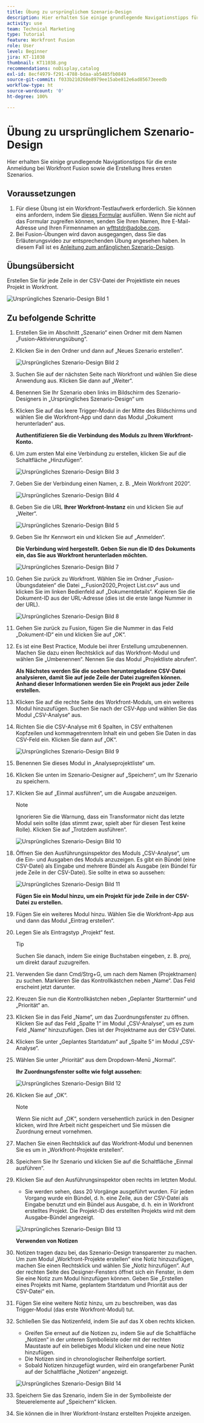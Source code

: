 ```yaml
---
title: Übung zu ursprünglichem Szenario-Design
description: Hier erhalten Sie einige grundlegende Navigationstipps für die erste Anmeldung bei Workfront Fusion sowie die Erstellung Ihres ersten Szenarios.
activity: use
team: Technical Marketing
type: Tutorial
feature: Workfront Fusion
role: User
level: Beginner
jira: KT-11038
thumbnail: KT11038.png
recommendations: noDisplay,catalog
exl-id: 8ecf4979-f291-4788-bdaa-ab5485fb0849
source-git-commit: f033b210268e8979ee15abe812e6ad85673eeedb
workflow-type: ht
source-wordcount: '0'
ht-degree: 100%

---
```


# Übung zu ursprünglichem Szenario-Design

Hier erhalten Sie einige grundlegende Navigationstipps für die erste Anmeldung bei Workfront Fusion sowie die Erstellung Ihres ersten Szenarios.

## Voraussetzungen

1. Für diese Übung ist ein Workfront-Testlaufwerk erforderlich. Sie können eins anfordern, indem Sie [dieses Formular](https://forms.office.com/r/f1J8HRGrNY) ausfüllen. Wenn Sie nicht auf das Formular zugreifen können, senden Sie Ihren Namen, Ihre E-Mail-Adresse und Ihren Firmennamen an wfttstdr@adobe.com.
1. Bei Fusion-Übungen wird davon ausgegangen, dass Sie das Erläuterungsvideo zur entsprechenden Übung angesehen haben. In diesem Fall ist es [Anleitung zum anfänglichen Szenario-Design](https://experienceleague.adobe.com/docs/workfront-learn/tutorials-workfront/fusion/understand-the-basics/initial-scenario-design-walkthrough.html?lang=de).


## Übungsübersicht

Erstellen Sie für jede Zeile in der CSV-Datei der Projektliste ein neues Projekt in Workfront.

![Ursprüngliches Szenario-Design Bild 1](../12-exercises/assets/initial-scenario-design-1.png)

## Zu befolgende Schritte

1. Erstellen Sie im Abschnitt „Szenario“ einen Ordner mit dem Namen „Fusion-Aktivierungsübung“.
1. Klicken Sie in den Ordner und dann auf „Neues Szenario erstellen“.

   ![Ursprüngliches Szenario-Design Bild 2](../12-exercises/assets/initial-scenario-design-2.png)

1. Suchen Sie auf der nächsten Seite nach Workfront und wählen Sie diese Anwendung aus. Klicken Sie dann auf „Weiter“.
1. Benennen Sie Ihr Szenario oben links im Bildschirm des Szenario-Designers in „Ursprüngliches Szenario-Design“ um
1. Klicken Sie auf das leere Trigger-Modul in der Mitte des Bildschirms und wählen Sie die Workfront-App und dann das Modul „Dokument herunterladen“ aus.

   **Authentifizieren Sie die Verbindung des Moduls zu Ihrem Workfront-Konto.**

1. Um zum ersten Mal eine Verbindung zu erstellen, klicken Sie auf die Schaltfläche „Hinzufügen“.

   ![Ursprüngliches Szenario-Design Bild 3](../12-exercises/assets/initial-scenario-design-3.png)

1. Geben Sie der Verbindung einen Namen, z. B. „Mein Workfront 2020“.

   ![Ursprüngliches Szenario-Design Bild 4](../12-exercises/assets/initial-scenario-design-4.png)

1. Geben Sie die URL **Ihrer Workfront-Instanz** ein und klicken Sie auf „Weiter“.

   ![Ursprüngliches Szenario-Design Bild 5](../12-exercises/assets/initial-scenario-design-5.png)

1. Geben Sie Ihr Kennwort ein und klicken Sie auf „Anmelden“.

   **Die Verbindung wird hergestellt. Geben Sie nun die ID des Dokuments ein, das Sie aus Workfront herunterladen möchten.**

   ![Ursprüngliches Szenario-Design Bild 7](../12-exercises/assets/initial-scenario-design-7.png)

1. Gehen Sie zurück zu Workfront. Wählen Sie im Ordner „Fusion-Übungsdateien“ die Datei „_Fusion2020_Project List.csv“ aus und klicken Sie im linken Bedienfeld auf „Dokumentdetails“. Kopieren Sie die Dokument-ID aus der URL-Adresse (dies ist die erste lange Nummer in der URL).

   ![Ursprüngliches Szenario-Design Bild 8](../12-exercises/assets/initial-scenario-design-8.png)

1. Gehen Sie zurück zu Fusion, fügen Sie die Nummer in das Feld „Dokument-ID“ ein und klicken Sie auf „OK“.
1. Es ist eine Best Practice, Module bei ihrer Erstellung umzubenennen. Machen Sie dazu einen Rechtsklick auf das Workfront-Modul und wählen Sie „Umbenennen“. Nennen Sie das Modul „Projektliste abrufen“.

   **Als Nächstes werden Sie die soeben heruntergeladene CSV-Datei analysieren, damit Sie auf jede Zeile der Datei zugreifen können. Anhand dieser Informationen werden Sie ein Projekt aus jeder Zeile erstellen.**

1. Klicken Sie auf die rechte Seite des Workfront-Moduls, um ein weiteres Modul hinzuzufügen. Suchen Sie nach der CSV-App und wählen Sie das Modul „CSV-Analyse“ aus.
1. Richten Sie die CSV-Analyse mit 6 Spalten, in CSV enthaltenen Kopfzeilen und kommagetrenntem Inhalt ein und geben Sie Daten in das CSV-Feld ein. Klicken Sie dann auf „OK“.

   ![Ursprüngliches Szenario-Design Bild 9](../12-exercises/assets/initial-scenario-design-9.png)

1. Benennen Sie dieses Modul in „Analyseprojektliste“ um.
1. Klicken Sie unten im Szenario-Designer auf „Speichern“, um Ihr Szenario zu speichern.
1. Klicken Sie auf „Einmal ausführen“, um die Ausgabe anzuzeigen.

   >[!NOTE]
   >
   >Ignorieren Sie die Warnung, dass ein Transformator nicht das letzte Modul sein sollte (das stimmt zwar, spielt aber für diesen Test keine Rolle). Klicken Sie auf „Trotzdem ausführen“.

   ![Ursprüngliches Szenario-Design Bild 10](../12-exercises/assets/initial-scenario-design-10.png)

1. Öffnen Sie den Ausführungsinspektor des Moduls „CSV-Analyse“, um die Ein- und Ausgaben des Moduls anzuzeigen. Es gibt ein Bündel (eine CSV-Datei) als Eingabe und mehrere Bündel als Ausgabe (ein Bündel für jede Zeile in der CSV-Datei). Sie sollte in etwa so aussehen:

   ![Ursprüngliches Szenario-Design Bild 11](../12-exercises/assets/initial-scenario-design-11.png)

   **Fügen Sie ein Modul hinzu, um ein Projekt für jede Zeile in der CSV-Datei zu erstellen.**

1. Fügen Sie ein weiteres Modul hinzu. Wählen Sie die Workfront-App aus und dann das Modul „Eintrag erstellen“.
1. Legen Sie als Eintragstyp „Projekt“ fest.

   >[!TIP]
   >
   >Suchen Sie danach, indem Sie einige Buchstaben eingeben, z. B. *proj*, um direkt darauf zuzugreifen.

1. Verwenden Sie dann Cmd/Strg+G, um nach dem Namen (Projektnamen) zu suchen. Markieren Sie das Kontrollkästchen neben „Name“. Das Feld erscheint jetzt darunter.
1. Kreuzen Sie nun die Kontrollkästchen neben „Geplanter Starttermin“ und „Priorität“ an.
1. Klicken Sie in das Feld „Name“, um das Zuordnungsfenster zu öffnen. Klicken Sie auf das Feld „Spalte 1“ im Modul „CSV-Analyse“, um es zum Feld „Name“ hinzuzufügen. Dies ist der Projektname aus der CSV-Datei.
1. Klicken Sie unter „Geplantes Startdatum“ auf „Spalte 5“ im Modul „CSV-Analyse“.
1. Wählen Sie unter „Priorität“ aus dem Dropdown-Menü „Normal“.

   **Ihr Zuordnungsfenster sollte wie folgt aussehen:**

   ![Ursprüngliches Szenario-Design Bild 12](../12-exercises/assets/initial-scenario-design-12.png)

1. Klicken Sie auf „OK“.

   >[!NOTE]
   >
   >Wenn Sie nicht auf „OK“, sondern versehentlich zurück in den Designer klicken, wird Ihre Arbeit nicht gespeichert und Sie müssen die Zuordnung erneut vornehmen.

1. Machen Sie einen Rechtsklick auf das Workfront-Modul und benennen Sie es um in „Workfront-Projekte erstellen“.
1. Speichern Sie Ihr Szenario und klicken Sie auf die Schaltfläche „Einmal ausführen“.
1. Klicken Sie auf den Ausführungsinspektor oben rechts im letzten Modul.

   + Sie werden sehen, dass 20 Vorgänge ausgeführt wurden. Für jeden Vorgang wurde ein Bündel, d. h. eine Zeile, aus der CSV-Datei als Eingabe benutzt und ein Bündel aus Ausgabe, d. h. ein in Workfront erstelltes Projekt. Die Projekt-ID des erstellten Projekts wird mit dem Ausgabe-Bündel angezeigt.

   ![Ursprüngliches Szenario-Design Bild 13](../12-exercises/assets/initial-scenario-design-13.png)

   **Verwenden von Notizen**

1. Notizen tragen dazu bei, das Szenario-Design transparenter zu machen. Um zum Modul „Workfront-Projekte erstellen“ eine Notiz hinzuzufügen, machen Sie einen Rechtsklick und wählen Sie „Notiz hinzufügen“. Auf der rechten Seite des Designer-Fensters öffnet sich ein Fenster, in dem Sie eine Notiz zum Modul hinzufügen können. Geben Sie „Erstellen eines Projekts mit Name, geplantem Startdatum und Priorität aus der CSV-Datei“ ein.
1. Fügen Sie eine weitere Notiz hinzu, um zu beschreiben, was das Trigger-Modul (das erste Workfront-Modul) tut.
1. Schließen Sie das Notizenfeld, indem Sie auf das X oben rechts klicken.

   + Greifen Sie erneut auf die Notizen zu, indem Sie auf die Schaltfläche „Notizen“ in der unteren Symbolleiste oder mit der rechten Maustaste auf ein beliebiges Modul klicken und eine neue Notiz hinzufügen.
   + Die Notizen sind in chronologischer Reihenfolge sortiert.
   + Sobald Notizen hinzugefügt wurden, wird ein orangefarbener Punkt auf der Schaltfläche „Notizen“ angezeigt.

   ![Ursprüngliches Szenario-Design Bild 14](../12-exercises/assets/initial-scenario-design-14.png)

1. Speichern Sie das Szenario, indem Sie in der Symbolleiste der Steuerelemente auf „Speichern“ klicken.
1. Sie können die in Ihrer Workfront-Instanz erstellten Projekte anzeigen.
